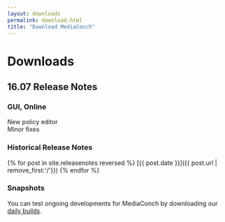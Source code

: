 ```yaml
---
layout: downloads
permalink: download.html
title: "Download MediaConch"
---
```


# Downloads

## 16.07 Release Notes

### GUI, Online

New policy editor  
Minor fixes  

### Historical Release Notes

{% for post in site.releasenotes reversed %}
  [{{ post.date }}]({{ post.url | remove_first:'/'}})
{% endfor %}

### Snapshots

You can test ongoing developments for MediaConch by downloading our [daily builds](/MediaConch/downloads/snapshots.html).
